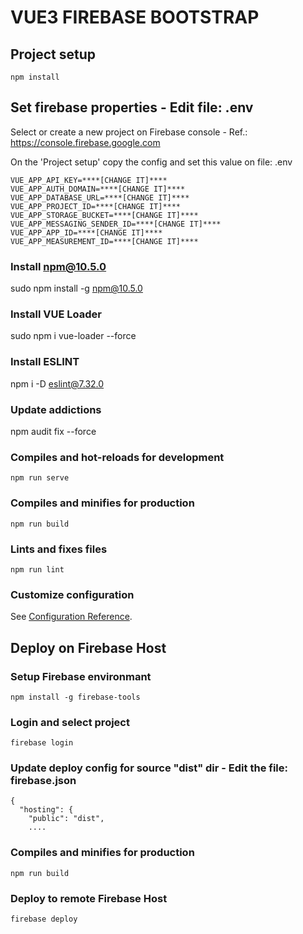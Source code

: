 # VUE3 FIREBASE BOOTSTRAP

## Project setup
```
npm install
```
## Set firebase properties - Edit  file: .env
Select or create a new project on Firebase console - Ref.: https://console.firebase.google.com

On the 'Project setup' copy the config and 
set this value on file: .env 
```
VUE_APP_API_KEY=****[CHANGE IT]****
VUE_APP_AUTH_DOMAIN=****[CHANGE IT]****
VUE_APP_DATABASE_URL=****[CHANGE IT]****
VUE_APP_PROJECT_ID=****[CHANGE IT]****
VUE_APP_STORAGE_BUCKET=****[CHANGE IT]****
VUE_APP_MESSAGING_SENDER_ID=****[CHANGE IT]****
VUE_APP_APP_ID=****[CHANGE IT]****
VUE_APP_MEASUREMENT_ID=****[CHANGE IT]****
```

### Install npm@10.5.0
sudo npm install -g npm@10.5.0

### Install VUE Loader
sudo npm i vue-loader --force

### Install ESLINT
npm i -D eslint@7.32.0

### Update addictions
npm audit fix --force

### Compiles and hot-reloads for development
```
npm run serve
```

### Compiles and minifies for production
```
npm run build
```

### Lints and fixes files
```
npm run lint
```

### Customize configuration
See [Configuration Reference](https://cli.vuejs.org/config/).



## Deploy on Firebase Host

### Setup Firebase environmant
```
npm install -g firebase-tools
```
### Login and select project
```
firebase login
```
### Update deploy config for source "dist" dir - Edit the file: firebase.json
```
{
  "hosting": {
    "public": "dist",
    ....
```
### Compiles and minifies for production
```
npm run build
```
### Deploy to remote Firebase Host
```
firebase deploy
```